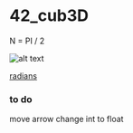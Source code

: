 # 42_cub3D

N = PI / 2

![alt text]( https://dr282zn36sxxg.cloudfront.net/datastreams/f-d%3Ad216430ac319ba00de1731d8b2ece54642ee3d44456d7f8c7c85fe38%2BIMAGE_TINY%2BIMAGE_TINY.1 )

[radians](https://upchieve.org/blog/2021/4/18/what-are-radians)

### to do

move arrow
change int to float

